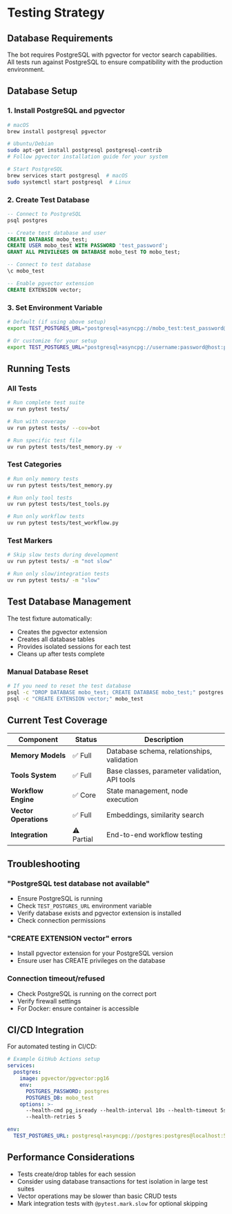 # Testing Strategy

## Database Requirements

The bot requires PostgreSQL with pgvector for vector search capabilities. All
tests run against PostgreSQL to ensure compatibility with the production
environment.

## Database Setup

### 1. Install PostgreSQL and pgvector

```bash
# macOS
brew install postgresql pgvector

# Ubuntu/Debian
sudo apt-get install postgresql postgresql-contrib
# Follow pgvector installation guide for your system

# Start PostgreSQL
brew services start postgresql  # macOS
sudo systemctl start postgresql  # Linux
```

### 2. Create Test Database

```sql
-- Connect to PostgreSQL
psql postgres

-- Create test database and user
CREATE DATABASE mobo_test;
CREATE USER mobo_test WITH PASSWORD 'test_password';
GRANT ALL PRIVILEGES ON DATABASE mobo_test TO mobo_test;

-- Connect to test database
\c mobo_test

-- Enable pgvector extension
CREATE EXTENSION vector;
```

### 3. Set Environment Variable

```bash
# Default (if using above setup)
export TEST_POSTGRES_URL="postgresql+asyncpg://mobo_test:test_password@localhost:5432/mobo_test"

# Or customize for your setup
export TEST_POSTGRES_URL="postgresql+asyncpg://username:password@host:port/database"
```

## Running Tests

### All Tests

```bash
# Run complete test suite
uv run pytest tests/

# Run with coverage
uv run pytest tests/ --cov=bot

# Run specific test file
uv run pytest tests/test_memory.py -v
```

### Test Categories

```bash
# Run only memory tests
uv run pytest tests/test_memory.py

# Run only tool tests
uv run pytest tests/test_tools.py

# Run only workflow tests
uv run pytest tests/test_workflow.py
```

### Test Markers

```bash
# Skip slow tests during development
uv run pytest tests/ -m "not slow"

# Run only slow/integration tests
uv run pytest tests/ -m "slow"
```

## Test Database Management

The test fixture automatically:

- Creates the pgvector extension
- Creates all database tables
- Provides isolated sessions for each test
- Cleans up after tests complete

### Manual Database Reset

```bash
# If you need to reset the test database
psql -c "DROP DATABASE mobo_test; CREATE DATABASE mobo_test;" postgres
psql -c "CREATE EXTENSION vector;" mobo_test
```

## Current Test Coverage

| Component             | Status     | Description                                   |
| --------------------- | ---------- | --------------------------------------------- |
| **Memory Models**     | ✅ Full    | Database schema, relationships, validation    |
| **Tools System**      | ✅ Full    | Base classes, parameter validation, API tools |
| **Workflow Engine**   | ✅ Core    | State management, node execution              |
| **Vector Operations** | ✅ Full    | Embeddings, similarity search                 |
| **Integration**       | ⚠️ Partial | End-to-end workflow testing                   |

## Troubleshooting

### "PostgreSQL test database not available"

- Ensure PostgreSQL is running
- Check `TEST_POSTGRES_URL` environment variable
- Verify database exists and pgvector extension is installed
- Check connection permissions

### "CREATE EXTENSION vector" errors

- Install pgvector extension for your PostgreSQL version
- Ensure user has CREATE privileges on the database

### Connection timeout/refused

- Check PostgreSQL is running on the correct port
- Verify firewall settings
- For Docker: ensure container is accessible

## CI/CD Integration

For automated testing in CI/CD:

```yaml
# Example GitHub Actions setup
services:
  postgres:
    image: pgvector/pgvector:pg16
    env:
      POSTGRES_PASSWORD: postgres
      POSTGRES_DB: mobo_test
    options: >-
      --health-cmd pg_isready --health-interval 10s --health-timeout 5s
      --health-retries 5

env:
  TEST_POSTGRES_URL: postgresql+asyncpg://postgres:postgres@localhost:5432/mobo_test
```

## Performance Considerations

- Tests create/drop tables for each session
- Consider using database transactions for test isolation in large test suites
- Vector operations may be slower than basic CRUD tests
- Mark integration tests with `@pytest.mark.slow` for optional skipping
